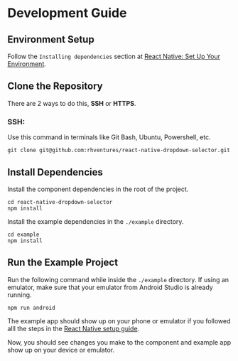# Development Guide

## Environment Setup

Follow the `Installing dependencies` section at [React Native: Set Up Your Environment](https://reactnative.dev/docs/set-up-your-environment).


## Clone the Repository

There are 2 ways to do this, **SSH** or **HTTPS**.

### SSH:
Use this command in terminals like Git Bash, Ubuntu, Powershell, etc.
```
git clone git@github.com:rhventures/react-native-dropdown-selector.git
```

## Install Dependencies

Install the component dependencies in the root of the project.
```
cd react-native-dropdown-selector
npm install
```

Install the example dependencies in the `./example` directory.
```
cd example
npm install
```

## Run the Example Project

Run the following command while inside the `./example` directory. If using an emulator, make sure that your emulator from Android Studio is already running.
```
npm run android
```

The example app should show up on your phone or emulator if you followed alll the steps in the [React Native setup guide](https://reactnative.dev/docs/environment-setup).

Now, you should see changes you make to the component and example app show up on your device or emulator.